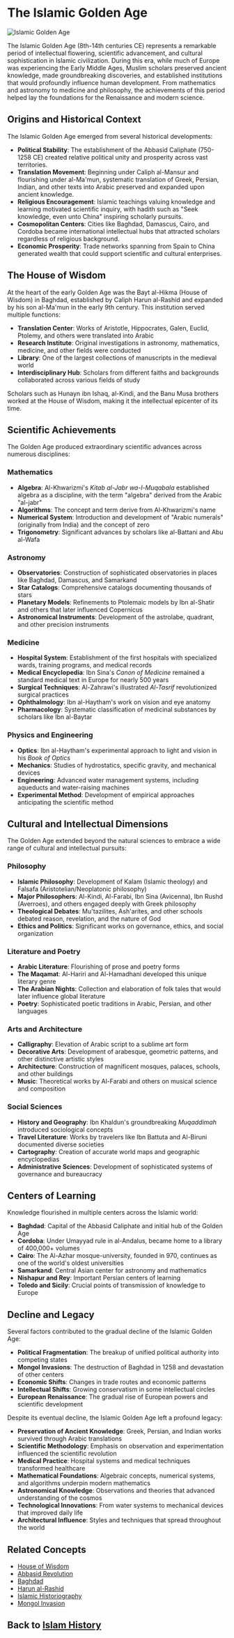 # The Islamic Golden Age

![Islamic Golden Age](../../images/islamic_golden_age.jpg)

The Islamic Golden Age (8th-14th centuries CE) represents a remarkable period of intellectual flowering, scientific advancement, and cultural sophistication in Islamic civilization. During this era, while much of Europe was experiencing the Early Middle Ages, Muslim scholars preserved ancient knowledge, made groundbreaking discoveries, and established institutions that would profoundly influence human development. From mathematics and astronomy to medicine and philosophy, the achievements of this period helped lay the foundations for the Renaissance and modern science.

## Origins and Historical Context

The Islamic Golden Age emerged from several historical developments:

- **Political Stability**: The establishment of the Abbasid Caliphate (750-1258 CE) created relative political unity and prosperity across vast territories.
- **Translation Movement**: Beginning under Caliph al-Mansur and flourishing under al-Ma'mun, systematic translation of Greek, Persian, Indian, and other texts into Arabic preserved and expanded upon ancient knowledge.
- **Religious Encouragement**: Islamic teachings valuing knowledge and learning motivated scientific inquiry, with hadith such as "Seek knowledge, even unto China" inspiring scholarly pursuits.
- **Cosmopolitan Centers**: Cities like Baghdad, Damascus, Cairo, and Cordoba became international intellectual hubs that attracted scholars regardless of religious background.
- **Economic Prosperity**: Trade networks spanning from Spain to China generated wealth that could support scientific and cultural enterprises.

## The House of Wisdom

At the heart of the early Golden Age was the Bayt al-Hikma (House of Wisdom) in Baghdad, established by Caliph Harun al-Rashid and expanded by his son al-Ma'mun in the early 9th century. This institution served multiple functions:

- **Translation Center**: Works of Aristotle, Hippocrates, Galen, Euclid, Ptolemy, and others were translated into Arabic
- **Research Institute**: Original investigations in astronomy, mathematics, medicine, and other fields were conducted
- **Library**: One of the largest collections of manuscripts in the medieval world
- **Interdisciplinary Hub**: Scholars from different faiths and backgrounds collaborated across various fields of study

Scholars such as Hunayn ibn Ishaq, al-Kindi, and the Banu Musa brothers worked at the House of Wisdom, making it the intellectual epicenter of its time.

## Scientific Achievements

The Golden Age produced extraordinary scientific advances across numerous disciplines:

### Mathematics
- **Algebra**: Al-Khwarizmi's _Kitab al-Jabr wa-l-Muqabala_ established algebra as a discipline, with the term "algebra" derived from the Arabic "al-jabr"
- **Algorithms**: The concept and term derive from Al-Khwarizmi's name
- **Numerical System**: Introduction and development of "Arabic numerals" (originally from India) and the concept of zero
- **Trigonometry**: Significant advances by scholars like al-Battani and Abu al-Wafa

### Astronomy
- **Observatories**: Construction of sophisticated observatories in places like Baghdad, Damascus, and Samarkand
- **Star Catalogs**: Comprehensive catalogs documenting thousands of stars
- **Planetary Models**: Refinements to Ptolemaic models by Ibn al-Shatir and others that later influenced Copernicus
- **Astronomical Instruments**: Development of the astrolabe, quadrant, and other precision instruments

### Medicine
- **Hospital System**: Establishment of the first hospitals with specialized wards, training programs, and medical records
- **Medical Encyclopedia**: Ibn Sina's _Canon of Medicine_ remained a standard medical text in Europe for nearly 500 years
- **Surgical Techniques**: Al-Zahrawi's illustrated _Al-Tasrif_ revolutionized surgical practices
- **Ophthalmology**: Ibn al-Haytham's work on vision and eye anatomy
- **Pharmacology**: Systematic classification of medicinal substances by scholars like Ibn al-Baytar

### Physics and Engineering
- **Optics**: Ibn al-Haytham's experimental approach to light and vision in his _Book of Optics_
- **Mechanics**: Studies of hydrostatics, specific gravity, and mechanical devices
- **Engineering**: Advanced water management systems, including aqueducts and water-raising machines
- **Experimental Method**: Development of empirical approaches anticipating the scientific method

## Cultural and Intellectual Dimensions

The Golden Age extended beyond the natural sciences to embrace a wide range of cultural and intellectual pursuits:

### Philosophy
- **Islamic Philosophy**: Development of Kalam (Islamic theology) and Falsafa (Aristotelian/Neoplatonic philosophy)
- **Major Philosophers**: Al-Kindi, Al-Farabi, Ibn Sina (Avicenna), Ibn Rushd (Averroes), and others engaged deeply with Greek philosophy
- **Theological Debates**: Mu'tazilites, Ash'arites, and other schools debated reason, revelation, and the nature of God
- **Ethics and Politics**: Significant works on governance, ethics, and social organization

### Literature and Poetry
- **Arabic Literature**: Flourishing of prose and poetry forms
- **The Maqamat**: Al-Hariri and Al-Hamadhani developed this unique literary genre
- **The Arabian Nights**: Collection and elaboration of folk tales that would later influence global literature
- **Poetry**: Sophisticated poetic traditions in Arabic, Persian, and other languages

### Arts and Architecture
- **Calligraphy**: Elevation of Arabic script to a sublime art form
- **Decorative Arts**: Development of arabesque, geometric patterns, and other distinctive artistic styles
- **Architecture**: Construction of magnificent mosques, palaces, schools, and other buildings
- **Music**: Theoretical works by Al-Farabi and others on musical science and composition

### Social Sciences
- **History and Geography**: Ibn Khaldun's groundbreaking _Muqaddimah_ introduced sociological concepts
- **Travel Literature**: Works by travelers like Ibn Battuta and Al-Biruni documented diverse societies
- **Cartography**: Creation of accurate world maps and geographic encyclopedias
- **Administrative Sciences**: Development of sophisticated systems of governance and bureaucracy

## Centers of Learning

Knowledge flourished in multiple centers across the Islamic world:

- **Baghdad**: Capital of the Abbasid Caliphate and initial hub of the Golden Age
- **Cordoba**: Under Umayyad rule in al-Andalus, became home to a library of 400,000+ volumes
- **Cairo**: The Al-Azhar mosque-university, founded in 970, continues as one of the world's oldest universities
- **Samarkand**: Central Asian center for astronomy and mathematics
- **Nishapur and Rey**: Important Persian centers of learning
- **Toledo and Sicily**: Crucial points of transmission of knowledge to Europe

## Decline and Legacy

Several factors contributed to the gradual decline of the Islamic Golden Age:

- **Political Fragmentation**: The breakup of unified political authority into competing states
- **Mongol Invasions**: The destruction of Baghdad in 1258 and devastation of other centers
- **Economic Shifts**: Changes in trade routes and economic patterns
- **Intellectual Shifts**: Growing conservatism in some intellectual circles
- **European Renaissance**: The gradual rise of European powers and scientific development

Despite its eventual decline, the Islamic Golden Age left a profound legacy:

- **Preservation of Ancient Knowledge**: Greek, Persian, and Indian works survived through Arabic translations
- **Scientific Methodology**: Emphasis on observation and experimentation influenced the scientific revolution
- **Medical Practice**: Hospital systems and medical techniques transformed healthcare
- **Mathematical Foundations**: Algebraic concepts, numerical systems, and algorithms underpin modern mathematics
- **Astronomical Knowledge**: Observations and theories that advanced understanding of the cosmos
- **Technological Innovations**: From water systems to mechanical devices that improved daily life
- **Architectural Influence**: Styles and techniques that spread throughout the world

## Related Concepts
- [House of Wisdom](./house_of_wisdom.md)
- [Abbasid Revolution](./abbasid_revolution.md)
- [Baghdad](./baghdad.md)
- [Harun al-Rashid](./harun_al_rashid.md)
- [Islamic Historiography](./islamic_historiography.md)
- [Mongol Invasion](./mongol_invasion.md)

## Back to [Islam History](./README.md)
